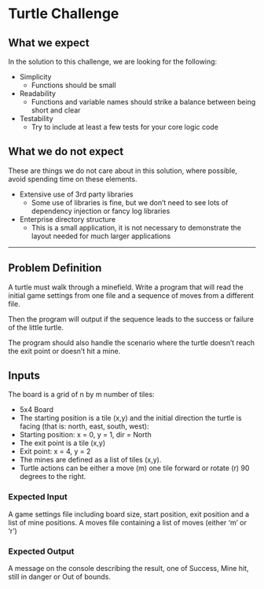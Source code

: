 # Turtle Challenge

## What we expect

In the solution to this challenge, we are looking for the following:

* Simplicity
  * Functions should be small
* Readability
  * Functions and variable names should strike a balance between being short and
clear
* Testability
  * Try to include at least a few tests for your core logic code

## What we do not expect

These are things we do not care about in this solution, where possible, avoid spending time on
these elements.

* Extensive use of 3rd party libraries
  * Some use of libraries is fine, but we don’t need to see lots of dependency
injection or fancy log libraries
* Enterprise directory structure
  * This is a small application, it is not necessary to demonstrate the layout needed
for much larger applications

___

## Problem Definition

A turtle must walk through a minefield. Write a program that will read the initial game settings
from one file and a sequence of moves from a different file.

Then the program will output if the sequence leads to the success or failure of the little turtle.

The program should also handle the scenario where the turtle doesn’t reach the exit point or
doesn’t hit a mine.

## Inputs

The board is a grid of n by m number of tiles:

* 5x4 Board
* The starting position is a tile (x,y) and the initial direction the turtle is facing (that is: north, east,
south, west):
* Starting position: x = 0, y = 1, dir = North
* The exit point is a tile (x,y)
* Exit point: x = 4, y = 2
* The mines are defined as a list of tiles (x,y).
* Turtle actions can be either a move (m) one tile forward or rotate (r) 90 degrees to the right.

### Expected Input

A game settings file including board size, start position, exit position and a list of mine positions.
A moves file containing a list of moves (either ‘m’ or ‘r’)

### Expected Output

A message on the console describing the result, one of Success, Mine hit, still in danger or Out
of bounds.
